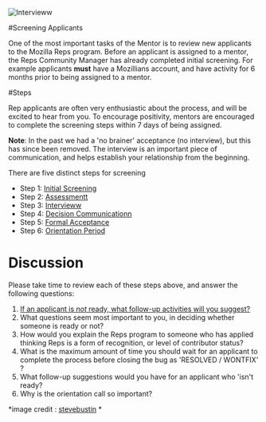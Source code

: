 

![Intervieww](http://tiptoes.ca/wp-content/uploads/2015/01/14265784357_849db961d1_m.jpg "Interview")

#Screening Applicants

One of the most important tasks of the Mentor is to review new applicants to the Mozilla Reps program.  Before an applicant is assigned to a mentor, the Reps Community Manager has already completed initial screening.  For example applicants **must** have a Mozillians account, and have activity for 6 months prior to being assigned to a mentor.  

#Steps

Rep applicants are often very enthusiastic about the process, and will be excited to hear from you.  To encourage positivity, mentors are encouraged to complete the screening steps within 7 days of being assigned.  

**Note**: In the past we had a 'no brainer' acceptance (no interview), but this has since been removed.  The interview is an important piece of communication, and helps establish your relationship from the beginning.

There are five distinct steps for screening

* Step 1: [Initial Screening](https://wiki.mozilla.org/ReMo/SOPs/Mentoring/Screening#Step_1:_Initial_screening)
* Step 2: [Assessmentt](https://wiki.mozilla.org/ReMo/SOPs/Mentoring/Screening#Step_2:_Assessment) 
* Step 3: [Intervieww](https://wiki.mozilla.org/ReMo/SOPs/Mentoring/Screening#Step_3:_Interviewing_the_applicant) 
* Step 4: [Decision Communicationn](https://wiki.mozilla.org/ReMo/SOPs/Mentoring/Screening#Step_4:_Communicating_Your_Decision) 
* Step 5: [Formal Acceptance](https://wiki.mozilla.org/ReMo/SOPs/Mentoring/Screening#Formally_accepting_the_applicant_into_the_program) 
* Step 6: [Orientation Period](https://wiki.mozilla.org/Mentor_Orientation_Call) 

# Discussion

Please take time to review each of these steps above, and answer the following questions:

1. [If an applicant is *not* ready, what follow-up activities will you suggest?](https://discourse.mozilla-community.org/t/mentor-training-update/1722/2?u=emma_irwin)
2. What questions seem most important to you, in deciding whether someone is ready or not?
3. How would you explain the Reps program to someone who has applied thinking Reps is a form of recognition, or level of contributor status?
4. What is the maximum amount of time you should wait for an applicant to complete the process before closing the bug as 'RESOLVED / WONTFIX' ?
5. What follow-up suggestions would you have for an applicant who 'isn't ready?
6. Why is the orientation call so important?

*image credit : [stevebustin](http://www.flickr.com/photos/7953061@N02/) *
